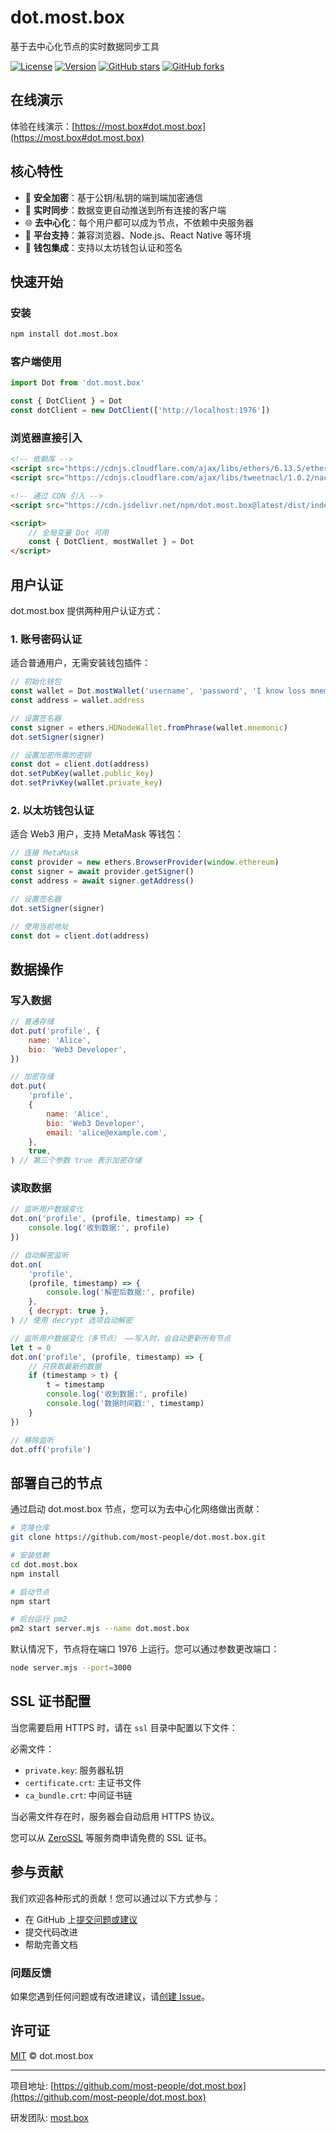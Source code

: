# dot.most.box

基于去中心化节点的实时数据同步工具

[![License](https://img.shields.io/badge/license-MIT-blue.svg)](LICENSE)
[![Version](https://img.shields.io/badge/version-0.2.9-green.svg)](https://github.com/most-people/dot.most.box/releases)
[![GitHub stars](https://img.shields.io/github/stars/most-people/dot.most.box.svg?style=social&label=Stars)](https://github.com/most-people/dot.most.box)
[![GitHub forks](https://img.shields.io/github/forks/most-people/dot.most.box.svg?style=social&label=Fork)](https://github.com/most-people/dot.most.box)

## 在线演示

体验在线演示：[https://most.box#dot.most.box](https://most.box#dot.most.box)

## 核心特性

-   🔐 **安全加密**：基于公钥/私钥的端到端加密通信
-   🔄 **实时同步**：数据变更自动推送到所有连接的客户端
-   🌐 **去中心化**：每个用户都可以成为节点，不依赖中央服务器
-   📱 **平台支持**：兼容浏览器、Node.js、React Native 等环境
-   💼 **钱包集成**：支持以太坊钱包认证和签名

## 快速开始

### 安装

```bash
npm install dot.most.box
```

### 客户端使用

```js
import Dot from 'dot.most.box'

const { DotClient } = Dot
const dotClient = new DotClient(['http://localhost:1976'])
```

### 浏览器直接引入

```html
<!-- 依赖库 -->
<script src="https://cdnjs.cloudflare.com/ajax/libs/ethers/6.13.5/ethers.umd.min.js"></script>
<script src="https://cdnjs.cloudflare.com/ajax/libs/tweetnacl/1.0.2/nacl-fast.min.js"></script>

<!-- 通过 CDN 引入 -->
<script src="https://cdn.jsdelivr.net/npm/dot.most.box@latest/dist/index.js"></script>

<script>
    // 全局变量 Dot 可用
    const { DotClient, mostWallet } = Dot
</script>
```

## 用户认证

dot.most.box 提供两种用户认证方式：

### 1. 账号密码认证

适合普通用户，无需安装钱包插件：

```js
// 初始化钱包
const wallet = Dot.mostWallet('username', 'password', 'I know loss mnemonic will lose my wallet.')
const address = wallet.address

// 设置签名器
const signer = ethers.HDNodeWallet.fromPhrase(wallet.mnemonic)
dot.setSigner(signer)

// 设置加密所需的密钥
const dot = client.dot(address)
dot.setPubKey(wallet.public_key)
dot.setPrivKey(wallet.private_key)
```

### 2. 以太坊钱包认证

适合 Web3 用户，支持 MetaMask 等钱包：

```js
// 连接 MetaMask
const provider = new ethers.BrowserProvider(window.ethereum)
const signer = await provider.getSigner()
const address = await signer.getAddress()

// 设置签名器
dot.setSigner(signer)

// 使用当前地址
const dot = client.dot(address)
```

## 数据操作

### 写入数据

```js
// 普通存储
dot.put('profile', {
    name: 'Alice',
    bio: 'Web3 Developer',
})

// 加密存储
dot.put(
    'profile',
    {
        name: 'Alice',
        bio: 'Web3 Developer',
        email: 'alice@example.com',
    },
    true,
) // 第三个参数 true 表示加密存储
```

### 读取数据

```js
// 监听用户数据变化
dot.on('profile', (profile, timestamp) => {
    console.log('收到数据:', profile)
})

// 自动解密监听
dot.on(
    'profile',
    (profile, timestamp) => {
        console.log('解密后数据:', profile)
    },
    { decrypt: true },
) // 使用 decrypt 选项自动解密

// 监听用户数据变化（多节点） ——写入时，会自动更新所有节点
let t = 0
dot.on('profile', (profile, timestamp) => {
    // 只获取最新的数据
    if (timestamp > t) {
        t = timestamp
        console.log('收到数据:', profile)
        console.log('数据时间戳:', timestamp)
    }
})

// 移除监听
dot.off('profile')
```

## 部署自己的节点

通过启动 dot.most.box 节点，您可以为去中心化网络做出贡献：

```bash
# 克隆仓库
git clone https://github.com/most-people/dot.most.box.git

# 安装依赖
cd dot.most.box
npm install

# 启动节点
npm start

# 后台运行 pm2
pm2 start server.mjs --name dot.most.box
```

默认情况下，节点将在端口 1976 上运行。您可以通过参数更改端口：

```bash
node server.mjs --port=3000
```

## SSL 证书配置

当您需要启用 HTTPS 时，请在 `ssl` 目录中配置以下文件：

必需文件：

-   `private.key`: 服务器私钥
-   `certificate.crt`: 主证书文件
-   `ca_bundle.crt`: 中间证书链

当必需文件存在时，服务器会自动启用 HTTPS 协议。

您可以从 [ZeroSSL](https://zerossl.com) 等服务商申请免费的 SSL 证书。

## 参与贡献

我们欢迎各种形式的贡献！您可以通过以下方式参与：

-   在 GitHub 上[提交问题或建议](https://github.com/most-people/dot.most.box/issues/new)
-   提交代码改进
-   帮助完善文档

### 问题反馈

如果您遇到任何问题或有改进建议，请[创建 Issue](https://github.com/most-people/dot.most.box/issues/new)。

## 许可证

[MIT](LICENSE) © dot.most.box

---

项目地址: [https://github.com/most-people/dot.most.box](https://github.com/most-people/dot.most.box)

研发团队: [most.box](https://most.box)
